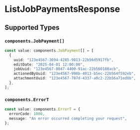 # ListJobPaymentsResponse


## Supported Types

### `components.JobPayment[]`

```typescript
const value: components.JobPayment[] = [
  {
    uuid: "123e4567-3694-4285-9813-22b56d5917fb",
    editDate: "2025-04-01 12:00:00",
    jobUuid: "123e4567-8047-4400-91ac-22b560188acb",
    actionedByUuid: "123e4567-998b-4013-b5ec-22b564f592eb",
    attachmentUuid: "123e4567-707d-4337-a0c2-22b56a71ed0b",
  },
];
```

### `components.ErrorT`

```typescript
const value: components.ErrorT = {
  errorCode: 1000,
  message: "An error occurred completing your request",
};
```

